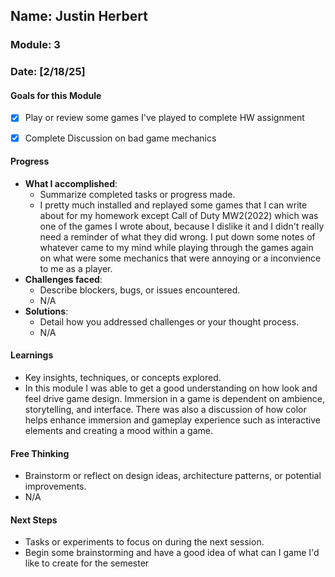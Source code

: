 
## Name: Justin Herbert
### Module: 3

<!-- Repeat the below as needed-->
### Date: [2/18/25]

#### Goals for this Module

- [x] Play or review some games I've played to complete HW assignment
- [x] Complete Discussion on bad game mechanics


#### Progress
- **What I accomplished**:
  - Summarize completed tasks or progress made.
  - I pretty much installed and replayed some games that I can write about for my homework except Call of Duty MW2(2022) which was one of the games I wrote about, because I dislike it and I didn't really need a reminder of what they did wrong. I put down some notes of whatever came to my mind while playing through the games again on what were some mechanics that were annoying or a inconvience to me as a player.
- **Challenges faced**:
  - Describe blockers, bugs, or issues encountered.
  -  N/A
- **Solutions**:
  - Detail how you addressed challenges or your thought process.
  -  N/A

#### Learnings
- Key insights, techniques, or concepts explored.
-  In this module I was able to get a good understanding on how look and feel drive game design. Immersion in a game is dependent on ambience, storytelling, and interface. There was also a discussion of how color helps enhance immersion and gameplay experience such as interactive elements and creating a mood within a game.

#### Free Thinking
- Brainstorm or reflect on design ideas, architecture patterns, or potential improvements.
-  N/A

#### Next Steps
- Tasks or experiments to focus on during the next session.
-  Begin some brainstorming and have a good idea of what can I game I'd like to create for the semester
